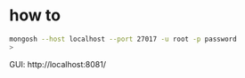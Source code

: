 # how to 
```sh
mongosh --host localhost --port 27017 -u root -p password
> 
```

GUI: http://localhost:8081/
